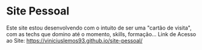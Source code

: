 # Site Pessoal
Este site estou desenvolvendo com o intuito de ser uma "cartão de visita", com as techs que domino até o momento, skills, formação...
Link de Acesso ao Site:
https://viniciuslemos93.github.io/site-pessoal/
